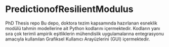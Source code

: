 # PredictionofResilientModulus
PhD Thesis repo
Bu depo, doktora tezim kapsamında hazırlanan esneklik modülü tahmin modellerine ait Python kodlarını içermektedir. Kodların yanı sıra çok terimli ampirik eşitliklerin mühendislik uygulamalarına entegrasyonu amacıyla kullanılan Grafiksel Kullanıcı Arayüzlerini (GUI) içermektedir. 
